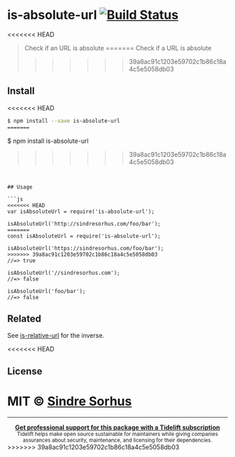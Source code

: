 # is-absolute-url [![Build Status](https://travis-ci.org/sindresorhus/is-absolute-url.svg?branch=master)](https://travis-ci.org/sindresorhus/is-absolute-url)

<<<<<<< HEAD
> Check if an URL is absolute
=======
> Check if a URL is absolute
>>>>>>> 39a8ac91c1203e59702c1b86c18a4c5e5058db03


## Install

<<<<<<< HEAD
```sh
$ npm install --save is-absolute-url
=======
```
$ npm install is-absolute-url
>>>>>>> 39a8ac91c1203e59702c1b86c18a4c5e5058db03
```


## Usage

```js
<<<<<<< HEAD
var isAbsoluteUrl = require('is-absolute-url');

isAbsoluteUrl('http://sindresorhus.com/foo/bar');
=======
const isAbsoluteUrl = require('is-absolute-url');

isAbsoluteUrl('https://sindresorhus.com/foo/bar');
>>>>>>> 39a8ac91c1203e59702c1b86c18a4c5e5058db03
//=> true

isAbsoluteUrl('//sindresorhus.com');
//=> false

isAbsoluteUrl('foo/bar');
//=> false
```


## Related

See [is-relative-url](https://github.com/sindresorhus/is-relative-url) for the inverse.


<<<<<<< HEAD
## License

MIT © [Sindre Sorhus](http://sindresorhus.com)
=======
---

<div align="center">
	<b>
		<a href="https://tidelift.com/subscription/pkg/npm-is-absolute-url?utm_source=npm-is-absolute-url&utm_medium=referral&utm_campaign=readme">Get professional support for this package with a Tidelift subscription</a>
	</b>
	<br>
	<sub>
		Tidelift helps make open source sustainable for maintainers while giving companies<br>assurances about security, maintenance, and licensing for their dependencies.
	</sub>
</div>
>>>>>>> 39a8ac91c1203e59702c1b86c18a4c5e5058db03
